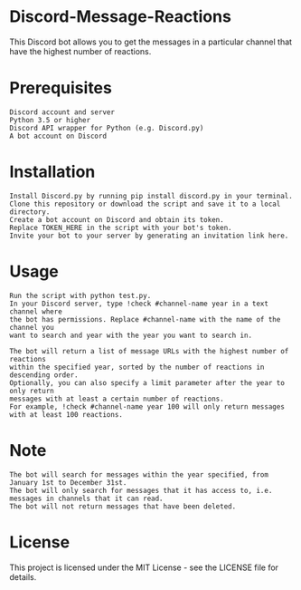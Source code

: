 # Discord-Message-Reactions
This Discord bot allows you to get the messages in a particular channel that have the highest number of reactions.

# Prerequisites

    Discord account and server
    Python 3.5 or higher
    Discord API wrapper for Python (e.g. Discord.py)
    A bot account on Discord

# Installation

    Install Discord.py by running pip install discord.py in your terminal.
    Clone this repository or download the script and save it to a local directory.
    Create a bot account on Discord and obtain its token.
    Replace TOKEN_HERE in the script with your bot's token.
    Invite your bot to your server by generating an invitation link here.

# Usage

    Run the script with python test.py.
    In your Discord server, type !check #channel-name year in a text channel where 
    the bot has permissions. Replace #channel-name with the name of the channel you 
    want to search and year with the year you want to search in.
    
    The bot will return a list of message URLs with the highest number of reactions 
    within the specified year, sorted by the number of reactions in descending order.
    Optionally, you can also specify a limit parameter after the year to only return 
    messages with at least a certain number of reactions. 
    For example, !check #channel-name year 100 will only return messages with at least 100 reactions.

# Note

    The bot will search for messages within the year specified, from January 1st to December 31st.
    The bot will only search for messages that it has access to, i.e. messages in channels that it can read.
    The bot will not return messages that have been deleted.
    
# License

This project is licensed under the MIT License - see the LICENSE file for details.
